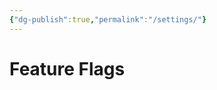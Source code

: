 ```yaml
---
{"dg-publish":true,"permalink":"/settings/"}
---
```


# Feature Flags

<br>

<script src="https://starryxoxo.github.io/treeajmgar/src/helpers/feature.js" defer></script>